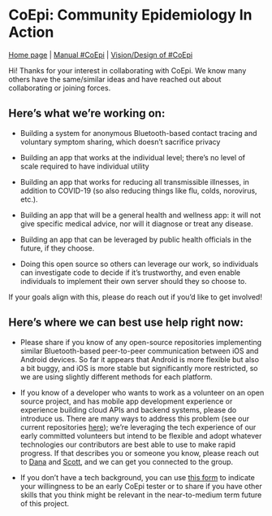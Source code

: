# CoEpi: Community Epidemiology In Action

[Home page](https://co-epi.github.io/website/) | [Manual #CoEpi](manual.md) | [Vision/Design of #CoEpi](vision.md)

Hi! Thanks for your interest in collaborating with CoEpi. We know many others have the same/similar ideas and have reached out about collaborating or joining forces.

## Here’s what we’re working on:

* Building a system for anonymous Bluetooth-based contact tracing and voluntary symptom sharing, which doesn’t sacrifice privacy

* Building an app that works at the individual level; there’s no level of scale required to have individual utility

* Building an app that works for reducing all transmissible illnesses, in addition to COVID-19 (so also reducing things like flu, colds, norovirus, etc.).

* Building an app that will be a general health and wellness app: it will not give specific medical advice, nor will it diagnose or treat any disease.

* Building an app that can be leveraged by public health officials in the future, if they choose.

* Doing this open source so others can leverage our work, so individuals can investigate code to decide if it’s trustworthy, and even enable individuals to implement their own server should they so choose to.

If your goals align with this, please do reach out if you’d like to get involved!

## Here’s where we can best use help right now:

* Please share if you know of any open-source repositories implementing similar Bluetooth-based peer-to-peer communication between iOS and Android devices. So far it appears that Android is more flexible but also a bit buggy, and iOS is more stable but significantly more restricted, so we are using slightly different methods for each platform.

* If you know of a developer who wants to work as a volunteer on an open source project, and has mobile app development experience or experience building cloud APIs and backend systems, please do introduce us. There are many ways to address this problem (see our current repositories [here](https://github.com/Co-Epi)); we’re leveraging the tech experience of our early committed volunteers but intend to be flexible and adopt whatever technologies our contributors are best able to use to make rapid progress. If that describes you or someone you know, please reach out to [Dana](https://twitter.com/danamlewis) and [Scott](https://twitter.com/scottleibrand), and we can get you connected to the group.

* If you don’t have a tech background, you can use [this form](https://forms.gle/MLeKz9nerPvX8fwC8) to indicate your willingness to be an early CoEpi tester or to share if you have other skills that you think might be relevant in the near-to-medium term future of this project.

